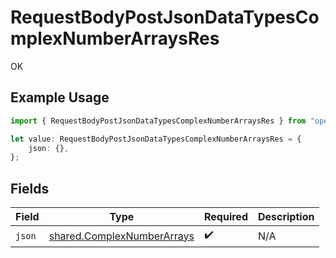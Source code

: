 # RequestBodyPostJsonDataTypesComplexNumberArraysRes

OK

## Example Usage

```typescript
import { RequestBodyPostJsonDataTypesComplexNumberArraysRes } from "openapi/sdk/models/operations";

let value: RequestBodyPostJsonDataTypesComplexNumberArraysRes = {
    json: {},
};
```

## Fields

| Field                                                                           | Type                                                                            | Required                                                                        | Description                                                                     |
| ------------------------------------------------------------------------------- | ------------------------------------------------------------------------------- | ------------------------------------------------------------------------------- | ------------------------------------------------------------------------------- |
| `json`                                                                          | [shared.ComplexNumberArrays](../../../sdk/models/shared/complexnumberarrays.md) | :heavy_check_mark:                                                              | N/A                                                                             |